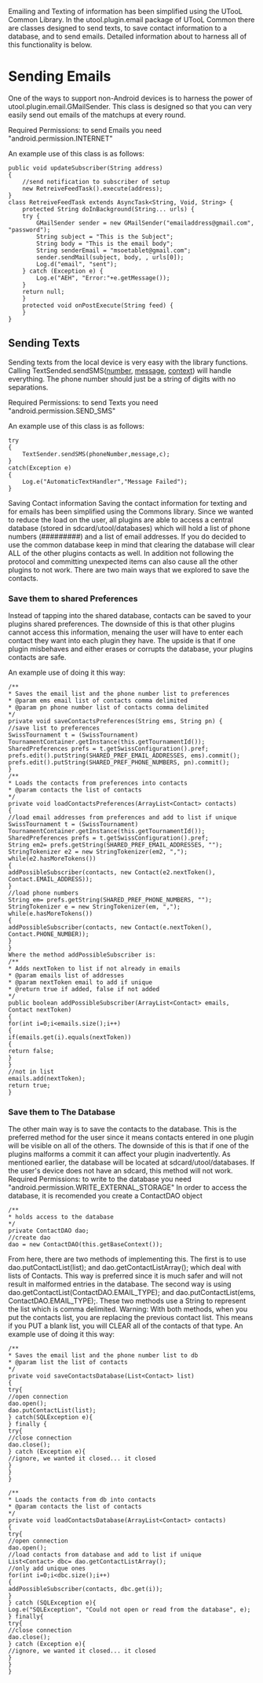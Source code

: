 Emailing and Texting of information has been simplified using the UTooL Common Library. In the utool.plugin.email package of UTooL Common there are classes designed to send texts, to save contact information to a database, and to send emails. Detailed information about to harness all of this functionality is below.

# Sending Emails #

One of the ways to support non-Android devices is to harness the power of utool.plugin.email.GMailSender. This class is designed so that you can very easily send out emails of the matchups at every round.

Required Permissions: to send Emails you need "android.permission.INTERNET"

An example use of this class is as follows:
```
public void updateSubscriber(String address)
{
    //send notification to subscriber of setup
    new RetreiveFeedTask().execute(address);
}
class RetreiveFeedTask extends AsyncTask<String, Void, String> {
    protected String doInBackground(String... urls) {
    try {   
        GMailSender sender = new GMailSender("emailaddress@gmail.com", "password");
        String subject = "This is the Subject";
        String body = "This is the email body";
        String senderEmail = "msoetablet@gmail.com";
        sender.sendMail(subject, body, , urls[0]);   
        Log.d("email", "sent");
    } catch (Exception e) {   
        Log.e("AEH", "Error:"+e.getMessage());
    } 
    return null;
    }
    protected void onPostExecute(String feed) {
    }
}
```

## Sending Texts ##

Sending texts from the local device is very easy with the library functions. Calling TextSended.sendSMS([number](phone.md), [message](message.md), [context](context.md)) will handle everything. The phone number should just be a string of digits with no separations.

Required Permissions: to send Texts you need "android.permission.SEND\_SMS"

An example use of this class is as follows:
```
try
{
    TextSender.sendSMS(phoneNumber,message,c);        
}
catch(Exception e)
{
    Log.e("AutomaticTextHandler","Message Failed");
}
```
Saving Contact information
Saving the contact information for texting and for emails has been simplified using the Commons library. Since  we wanted to reduce the load on the user, all plugins are able to access a central database (stored in sdcard/utool/databases) which will hold a list of phone numbers (#########) and a list of email addresses.
If you do decided to use the common database keep in mind that clearing the database will clear ALL of the other plugins contacts as well. In addition not following the protocol and committing unexpected items can also cause all the other plugins to not work.
There are two main ways that we explored to save the contacts.
### Save them to shared Preferences ###

Instead of tapping into the shared database, contacts can be saved to your plugins shared preferences. The downside of this is that other plugins cannot access this information, menaing the user will have to enter each contact they want into each plugin they have. The upside is that if one plugin misbehaves and either erases or corrupts the database, your plugins contacts are safe.

An example use of doing it this way:
```
/**
* Saves the email list and the phone number list to preferences
* @param ems email list of contacts comma delimited
* @param pn phone number list of contacts comma delimited
*/
private void saveContactsPreferences(String ems, String pn) {
//save list to preferences
SwissTournament t = (SwissTournament) TournamentContainer.getInstance(this.getTournamentId());
SharedPreferences prefs = t.getSwissConfiguration().pref;
prefs.edit().putString(SHARED_PREF_EMAIL_ADDRESSES, ems).commit();
prefs.edit().putString(SHARED_PREF_PHONE_NUMBERS, pn).commit();
}
/**
* Loads the contacts from preferences into contacts
* @param contacts the list of contacts
*/
private void loadContactsPreferences(ArrayList<Contact> contacts) 
{
//load email addresses from preferences and add to list if unique
SwissTournament t = (SwissTournament) TournamentContainer.getInstance(this.getTournamentId());
SharedPreferences prefs = t.getSwissConfiguration().pref;
String em2= prefs.getString(SHARED_PREF_EMAIL_ADDRESSES, ""); 
StringTokenizer e2 = new StringTokenizer(em2, ",");
while(e2.hasMoreTokens())
{
addPossibleSubscriber(contacts, new Contact(e2.nextToken(), Contact.EMAIL_ADDRESS));
}
//load phone numbers
String em= prefs.getString(SHARED_PREF_PHONE_NUMBERS, ""); 
StringTokenizer e = new StringTokenizer(em, ",");
while(e.hasMoreTokens())
{
addPossibleSubscriber(contacts, new Contact(e.nextToken(), Contact.PHONE_NUMBER));
}
}
Where the method addPossibleSubscriber is:
/**
* Adds nextToken to list if not already in emails
* @param emails list of addresses
* @param nextToken email to add if unique
* @return true if added, false if not added
*/
public boolean addPossibleSubscriber(ArrayList<Contact> emails, Contact nextToken) 
{
for(int i=0;i<emails.size();i++)
{
if(emails.get(i).equals(nextToken))
{
return false;
}
}
//not in list
emails.add(nextToken);
return true;
}
```

### Save them to The Database ###
The other main way is to save the contacts to the database. This is the preferred method for the user since it means contacts entered in one plugin will be visible on all of the others. The downside of this is that if one of the plugins malforms a commit it can affect your plugin inadvertently. As mentioned earlier, the database will be located at sdcard/utool/databases. If the user's device does not have an sdcard, this method will not work.
Required Permissions: to write to the database you need "android.permission.WRITE\_EXTERNAL\_STORAGE"
In order to access the database, it is recomended you create a ContactDAO object
```
/**
* holds access to the database
*/
private ContactDAO dao;
//create dao  
dao = new ContactDAO(this.getBaseContext());
```
From here, there are two methods of implementing this. The first is to use dao.putContactList(list); and dao.getContactListArray(); which deal with lists of Contacts. This way is preferred since it is much safer and will not result in malformed entries in the database. The second way is using dao.getContactList(ContactDAO.EMAIL\_TYPE); and dao.putContactList(ems, ContactDAO.EMAIL\_TYPE);. These two methods use a String to represent the list which is comma delimited.
Warning: With both methods, when you put the contacts list, you are replacing the previous contact list. This means if you PUT a blank list, you will CLEAR all of the contacts of that type.
An example use of doing it this way:
```
/**
* Saves the email list and the phone number list to db
* @param list the list of contacts
*/
private void saveContactsDatabase(List<Contact> list) 
{
try{
//open connection
dao.open();
dao.putContactList(list);
} catch(SQLException e){
} finally {
try{
//close connection
dao.close();
} catch (Exception e){
//ignore, we wanted it closed... it closed
}
}
}

/**
* Loads the contacts from db into contacts
* @param contacts the list of contacts
*/
private void loadContactsDatabase(ArrayList<Contact> contacts) 
{
try{
//open connection
dao.open();
//load contacts from database and add to list if unique
List<Contact> dbc= dao.getContactListArray();
//only add unique ones
for(int i=0;i<dbc.size();i++)
{
addPossibleSubscriber(contacts, dbc.get(i));
}
} catch (SQLException e){
Log.e("SQLException", "Could not open or read from the database", e);
} finally{
try{
//close connection
dao.close();
} catch (Exception e){
//ignore, we wanted it closed... it closed
}
}
}
```